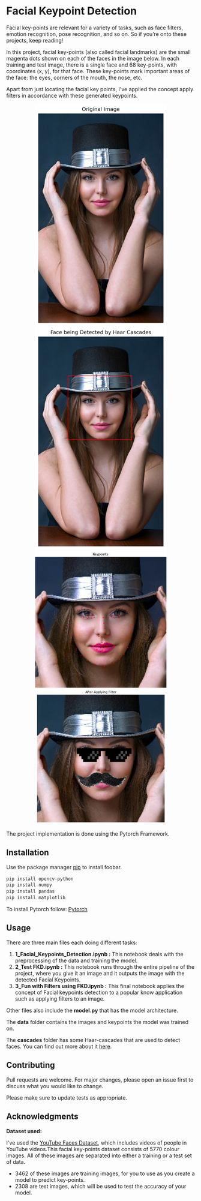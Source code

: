 # Facial Keypoint Detection

Facial key-points are relevant for a variety of tasks, such as face filters, emotion recognition, pose recognition, and so on. So if you’re onto these projects, keep reading!

In this project, facial key-points (also called facial landmarks) are the small magenta dots shown on each of the faces in the image below. In each training and test image, there is a single face and 68 key-points, with coordinates (x, y), for that face. These key-points mark important areas of the face: the eyes, corners of the mouth, the nose, etc.

Apart from just locating the facial key points, I've applied the concept apply filters in accordance with these generated keypoints.

<p align="center">
  <img src="extras/og.png" width="350" title="hover text">
  <img src="extras/face.png" width="350" title="hover text">
  <img src="extras/keypoints.png" width="350" title="hover text">
  <img src="extras/fil.png" width="350" title="hover text">
</p>


The project implementation is done using the Pytorch Framework.

## Installation

Use the package manager [pip](https://pip.pypa.io/en/stable/) to install foobar.

```bash
pip install opencv-python
pip install numpy
pip install pandas
pip install matplotlib
```
To install Pytorch follow: [Pytorch](https://pytorch.org/get-started/locally/) 

## Usage

There are three main files each doing different tasks:

1) **1_Facial_Keypoints_Detection.ipynb :** This notebook deals with the preprocessing of the data and training the model.
2) **2_Test FKD.ipynb :** This notebook runs through the entire pipeline of the project, where you give it an image and it outputs the image with the detected Facial Keypoints.
3) **3_Fun with Filters using FKD.ipynb :** This final notebook applies the concept of Facial keypoints detection to a popular know application such as applying filters to an image.

Other files also include the **model.py** that has the model architecture. 

The **data** folder contains the images and keypoints the model was trained on. 

The **cascades** folder has some Haar-cascades that are used to detect faces. You can find out more about it [here](https://docs.opencv.org/3.4/db/d28/tutorial_cascade_classifier.html).

## Contributing
Pull requests are welcome. For major changes, please open an issue first to discuss what you would like to change.

Please make sure to update tests as appropriate.

## Acknowledgments
**Dataset used:**

I've used the [YouTube Faces Dataset](https://www.cs.tau.ac.il/~wolf/ytfaces/), which includes videos of people in YouTube videos.This facial key-points dataset consists of 5770 colour images. All of these images are separated into either a training or a test set of data.

* 3462 of these images are training images, for you to use as you create a model to predict key-points.
* 2308 are test images, which will be used to test the accuracy of your model.
